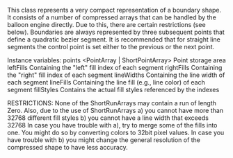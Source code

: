 This class represents a very compact representation of a boundary shape. It consists of a number of compressed arrays that can be handled by the balloon engine directly. Due to this, there are certain restrictions (see below). Boundaries are always represented by three subsequent points that define a quadratic bezier segment. It is recommended that for straight line segments the control point is set either to the previous or the next point.Instance variables:	points		<PointArray | ShortPointArray>	Point storage area	leftFills		<ShortRunArray>	Containing the "left" fill index of each segment	rightFills	<ShortRunArray>	Containing the "right" fill index of each segment	lineWidths	<ShortRunArray>	Containing the line width of each segment	lineFills		<ShortRunArray>	Containing the line fill (e.g., line color) of each segment	fillStyles	<Collections>			Contains the actual fill styles referenced by the indexesRESTRICTIONS:None of the ShortRunArrays may contain a run of length Zero.Also, due to the use of ShortRunArrays 	a) you cannot have more than 32768 different fill styles	b) you cannot have a line width that exceeds 32768In case you have trouble with a), try to merge some of the fills into one. You might do so by converting colors to 32bit pixel values. In case you have trouble with b) you might change the general resolution of the compressed shape to have less accuracy.